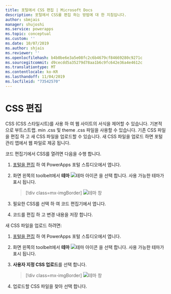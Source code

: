 ```yaml
---
title: 포털에서 CSS 편집 | Microsoft Docs
description: 포털에서 CSS를 편집 하는 방법에 대 한 지침입니다.
author: sbmjais
manager: shujoshi
ms.service: powerapps
ms.topic: conceptual
ms.custom: ''
ms.date: 10/07/2019
ms.author: shjais
ms.reviewer: ''
ms.openlocfilehash: b4b0be6e3a5e08fc2c6b4679cf84669280c9271c
ms.sourcegitcommit: d9cecdd5a35279d78aa1b6c9fc642e36a4e4612c
ms.translationtype: MT
ms.contentlocale: ko-KR
ms.lasthandoff: 11/04/2019
ms.locfileid: "73542570"
---
```

# <a name="edit-css"></a>CSS 편집

CSS (CSS 스타일시트)를 사용 하 여 웹 사이트의 서식을 제어할 수 있습니다. 기본적으로 부트스트랩. min .css 및 theme .css 파일을 사용할 수 있습니다. 기존 CSS 파일을 편집 하 고 새 CSS 파일을 업로드할 수 있습니다. 새 CSS 파일을 업로드 하면 포털 관리 앱에서 웹 파일로 제공 됩니다.

코드 편집기에서 CSS를 열려면 다음을 수행 합니다.

1.  [포털을 편집](manage-existing-portals.md#edit) 하 여 PowerApps 포털 스튜디오에서 엽니다.  

2.  화면 왼쪽의 toolbelt에서 **테마** ![테마 아이콘](media/theme-icon.png "테마 아이콘") 을 선택 합니다. 사용 가능한 테마가 표시 됩니다.  

    > [!div class=mx-imgBorder]
    > ![테마 창](media/theme-pane.png "테마 창")  

3.  필요한 CSS를 선택 하 여 코드 편집기에서 엽니다.

4.  코드를 편집 하 고 변경 내용을 저장 합니다.

새 CSS 파일을 업로드 하려면:

1.  [포털을 편집](manage-existing-portals.md#edit) 하 여 PowerApps 포털 스튜디오에서 엽니다.  

2.  화면 왼쪽의 toolbelt에서 **테마** ![테마 아이콘](media/theme-icon.png "테마 아이콘") 을 선택 합니다. 사용 가능한 테마가 표시 됩니다.  

3. **사용자 지정 CSS 업로드**를 선택 합니다.

    > [!div class=mx-imgBorder]
    > ![테마 창](media/upload-css.png "테마 창")  

4. 업로드할 CSS 파일을 찾아 선택 합니다.


